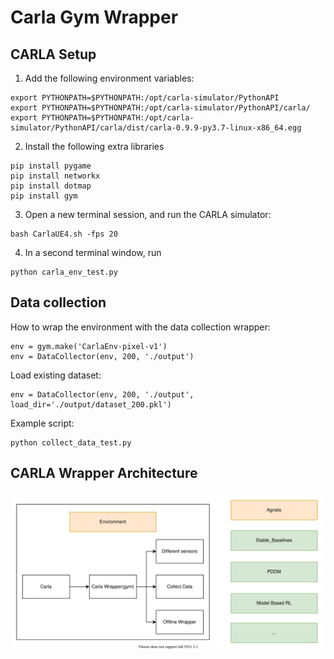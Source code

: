 # Carla Gym Wrapper

## CARLA Setup
1. Add the following environment variables:  
```
export PYTHONPATH=$PYTHONPATH:/opt/carla-simulator/PythonAPI
export PYTHONPATH=$PYTHONPATH:/opt/carla-simulator/PythonAPI/carla/
export PYTHONPATH=$PYTHONPATH:/opt/carla-simulator/PythonAPI/carla/dist/carla-0.9.9-py3.7-linux-x86_64.egg
```
2. Install the following extra libraries  
```
pip install pygame
pip install networkx
pip install dotmap
pip install gym
```

3. Open a new terminal session, and run the CARLA simulator:  
```
bash CarlaUE4.sh -fps 20
```

4. In a second terminal window, run   
```
python carla_env_test.py
```

## Data collection
How to wrap the environment with the data collection wrapper:
```
env = gym.make('CarlaEnv-pixel-v1')
env = DataCollector(env, 200, './output')
```

Load existing dataset:
```
env = DataCollector(env, 200, './output', load_dir='./output/dataset_200.pkl')
```

Example script:
```
python collect_data_test.py
```

## CARLA Wrapper Architecture 

<img src="imgs/carla_wrapper.svg">